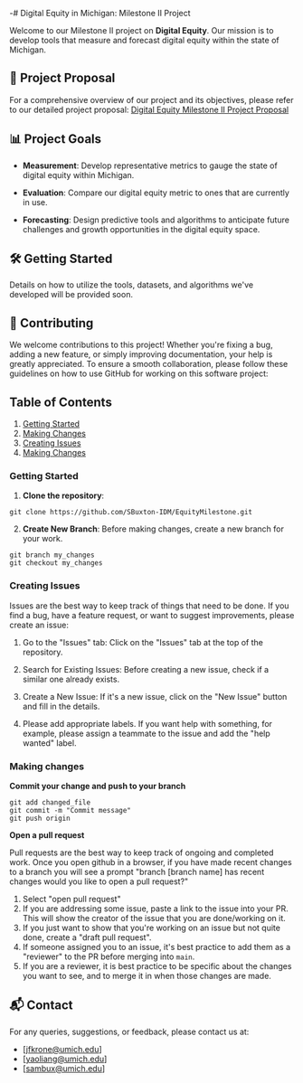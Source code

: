 -# Digital Equity in Michigan: Milestone II Project

Welcome to our Milestone II project on **Digital Equity**. Our mission is to develop tools that measure and forecast digital equity within the state of Michigan.

## 📌 Project Proposal

For a comprehensive overview of our project and its objectives, please refer to our detailed project proposal:
[Digital Equity Milestone II Project Proposal](https://docs.google.com/document/d/1NaA2LsSoFC24Qi49l0ElnDXBqDrJ5bDUnSrGhjwEHI0/edit)

## 📊 Project Goals

- **Measurement**: Develop representative metrics to gauge the state of digital equity within Michigan.
  
- **Evaluation**: Compare our digital equity metric to  ones that are currently in use.
  
- **Forecasting**: Design predictive tools and algorithms to anticipate future challenges and growth opportunities in the digital equity space.

## 🛠️ Getting Started

Details on how to utilize the tools, datasets, and algorithms we've developed will be provided soon.

## 🤝 Contributing

We welcome contributions to this project! Whether you're fixing a bug, adding a new feature, or simply improving documentation, your help is greatly appreciated. To ensure a smooth collaboration, please follow these guidelines on how to use GitHub for working on this software project:

## Table of Contents

1. [Getting Started](#getting-started)
2. [Making Changes](#making-changes)
3. [Creating Issues](#creating-issues)
5. [Making Changes](#best-practices)

### Getting Started

1. **Clone the repository**:
```
git clone https://github.com/SBuxton-IDM/EquityMilestone.git
```
2. **Create New Branch**:  Before making changes, create a new branch for your work.
```
git branch my_changes
git checkout my_changes
```

### Creating Issues
Issues are the best way to keep track of things that need to be done. If you find a bug, have a feature request, or want to suggest improvements, please create an issue:

1. Go to the "Issues" tab: Click on the "Issues" tab at the top of the repository.

2. Search for Existing Issues: Before creating a new issue, check if a similar one already exists.

3. Create a New Issue: If it's a new issue, click on the "New Issue" button and fill in the details.

4. Please add appropriate labels. If you want help with something, for example, please assign a teammate to the issue and add the "help wanted" label.

### Making changes
**Commit your change and push to your branch**
```
git add changed_file
git commit -m "Commit message"
git push origin
```
**Open a pull request**

Pull requests are the best way to keep track of ongoing and completed work. Once you open github in a browser, if you have made recent changes to a branch you will see a prompt "branch [branch name] has recent changes would you like to open a pull request?"

1. Select "open pull request"
2. If you are addressing some issue, paste a link to the issue into your PR. This will show the creator of the issue that you are done/working on it.
3. If you just want to show that you're working on an issue but not quite done, create a "draft pull request".
4. If someone assigned you to an issue, it's best practice to add them as a "reviewer" to the PR before merging into `main`.
5. If you are a reviewer, it is best practice to be specific about the changes you want to see, and to merge it in when those changes are made.

## 📬 Contact

For any queries, suggestions, or feedback, please contact us at:
- [jfkrone@umich.edu]
- [yaoliang@umich.edu]
- [sambux@umich.edu]
